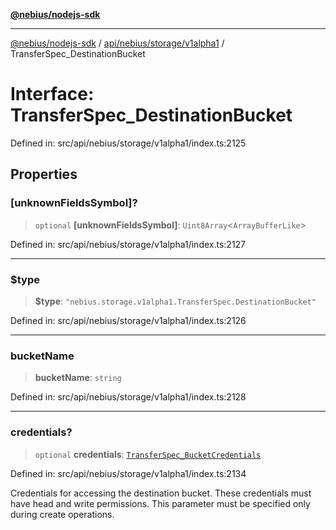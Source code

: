 [**@nebius/nodejs-sdk**](../../../../../README.md)

---

[@nebius/nodejs-sdk](../../../../../README.md) / [api/nebius/storage/v1alpha1](../README.md) / TransferSpec_DestinationBucket

# Interface: TransferSpec_DestinationBucket

Defined in: src/api/nebius/storage/v1alpha1/index.ts:2125

## Properties

### \[unknownFieldsSymbol\]?

> `optional` **\[unknownFieldsSymbol\]**: `Uint8Array`\<`ArrayBufferLike`\>

Defined in: src/api/nebius/storage/v1alpha1/index.ts:2127

---

### $type

> **$type**: `"nebius.storage.v1alpha1.TransferSpec.DestinationBucket"`

Defined in: src/api/nebius/storage/v1alpha1/index.ts:2126

---

### bucketName

> **bucketName**: `string`

Defined in: src/api/nebius/storage/v1alpha1/index.ts:2128

---

### credentials?

> `optional` **credentials**: [`TransferSpec_BucketCredentials`](TransferSpec_BucketCredentials.md)

Defined in: src/api/nebius/storage/v1alpha1/index.ts:2134

Credentials for accessing the destination bucket. These credentials must have head and write permissions.
This parameter must be specified only during create operations.

